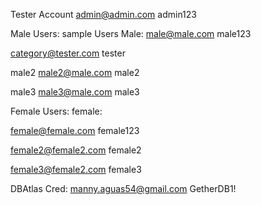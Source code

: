 Tester Account
admin@admin.com
admin123

Male Users:
sample Users
Male:
male@male.com
male123

category@tester.com
tester

male2
male2@male.com
male2

male3
male3@male.com
male3

Female Users:
female:

female@female.com
female123

female2@female2.com
female2

female3@female2.com
female3

DBAtlas Cred:
manny.aguas54@gmail.com
GetherDB1!
